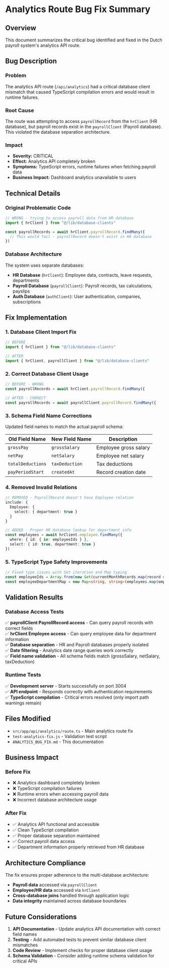 # Analytics Route Bug Fix Summary

## Overview
This document summarizes the critical bug identified and fixed in the Dutch payroll system's analytics API route.

## Bug Description

### Problem
The analytics API route (`/api/analytics`) had a critical database client mismatch that caused TypeScript compilation errors and would result in runtime failures.

### Root Cause
The route was attempting to access `payrollRecord` from the `hrClient` (HR database), but payroll records exist in the `payrollClient` (Payroll database). This violated the database separation architecture.

### Impact
- **Severity:** CRITICAL
- **Effect:** Analytics API completely broken
- **Symptoms:** TypeScript errors, runtime failures when fetching payroll data
- **Business Impact:** Dashboard analytics unavailable to users

## Technical Details

### Original Problematic Code
```typescript
// WRONG - trying to access payroll data from HR database
import { hrClient } from "@/lib/database-clients"

const payrollRecords = await hrClient.payrollRecord.findMany({
  // This would fail - payrollRecord doesn't exist in HR database
})
```

### Database Architecture
The system uses separate databases:
- **HR Database** (`hrClient`): Employee data, contracts, leave requests, departments
- **Payroll Database** (`payrollClient`): Payroll records, tax calculations, payslips
- **Auth Database** (`authClient`): User authentication, companies, subscriptions

## Fix Implementation

### 1. Database Client Import Fix
```typescript
// BEFORE
import { hrClient } from "@/lib/database-clients"

// AFTER  
import { hrClient, payrollClient } from "@/lib/database-clients"
```

### 2. Correct Database Client Usage
```typescript
// BEFORE - WRONG
const payrollRecords = await hrClient.payrollRecord.findMany({

// AFTER - CORRECT
const payrollRecords = await payrollClient.payrollRecord.findMany({
```

### 3. Schema Field Name Corrections
Updated field names to match the actual payroll schema:

| Old Field Name | New Field Name | Description |
|----------------|----------------|-------------|
| `grossPay` | `grossSalary` | Employee gross salary |
| `netPay` | `netSalary` | Employee net salary |
| `totalDeductions` | `taxDeduction` | Tax deductions |
| `payPeriodStart` | `createdAt` | Record creation date |

### 4. Removed Invalid Relations
```typescript
// REMOVED - PayrollRecord doesn't have Employee relation
include: {
  Employee: {
    select: { department: true }
  }
}

// ADDED - Proper HR database lookup for department info
const employees = await hrClient.employee.findMany({
  where: { id: { in: employeeIds } },
  select: { id: true, department: true }
})
```

### 5. TypeScript Type Safety Improvements
```typescript
// Fixed type issues with Set iteration and Map typing
const employeeIds = Array.from(new Set(currentMonthRecords.map(record => record.employeeId)))
const employeeDepartmentMap = new Map<string, string>(employees.map(emp => [emp.id, emp.department || 'Other']))
```

## Validation Results

### Database Access Tests
✅ **payrollClient PayrollRecord access** - Can query payroll records with correct fields  
✅ **hrClient Employee access** - Can query employee data for department information  
✅ **Database separation** - HR and Payroll databases properly isolated  
✅ **Date filtering** - Analytics date range queries work correctly  
✅ **Field name validation** - All schema fields match (grossSalary, netSalary, taxDeduction)  

### Runtime Tests
✅ **Development server** - Starts successfully on port 3004  
✅ **API endpoint** - Responds correctly with authentication requirements  
✅ **TypeScript compilation** - Critical errors resolved (only import path warnings remain)  

## Files Modified
- `src/app/api/analytics/route.ts` - Main analytics route fix
- `test-analytics-fix.js` - Validation test script
- `ANALYTICS_BUG_FIX.md` - This documentation

## Business Impact

### Before Fix
- ❌ Analytics dashboard completely broken
- ❌ TypeScript compilation failures
- ❌ Runtime errors when accessing payroll data
- ❌ Incorrect database architecture usage

### After Fix
- ✅ Analytics API functional and accessible
- ✅ Clean TypeScript compilation
- ✅ Proper database separation maintained
- ✅ Correct payroll data access
- ✅ Department information properly retrieved from HR database

## Architecture Compliance
The fix ensures proper adherence to the multi-database architecture:
- **Payroll data** accessed via `payrollClient`
- **Employee/HR data** accessed via `hrClient`
- **Cross-database joins** handled through application logic
- **Data integrity** maintained across database boundaries

## Future Considerations
1. **API Documentation** - Update analytics API documentation with correct field names
2. **Testing** - Add automated tests to prevent similar database client mismatches
3. **Code Review** - Implement checks for proper database client usage
4. **Schema Validation** - Consider adding runtime schema validation for critical APIs

